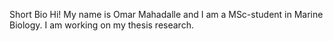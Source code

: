 
Short Bio
Hi! My name is Omar Mahadalle and I am a MSc-student in Marine Biology. I am working on my thesis research.

